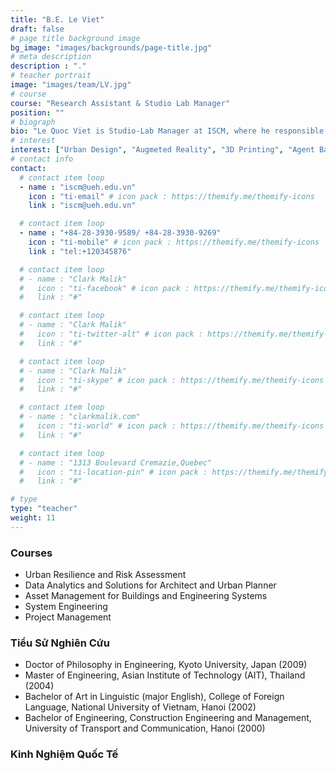 ```yaml
---
title: "B.E. Le Viet"
draft: false
# page title background image
bg_image: "images/backgrounds/page-title.jpg"
# meta description
description : "."
# teacher portrait
image: "images/team/LV.jpg"
# course
course: "Research Assistant & Studio Lab Manager"
position: ""
# biograph
bio: "Le Quoc Viet is Studio-Lab Manager at ISCM, where he responsible for the orchestration and implementation of all Studio-Lab activities and process, especially those related to simulation technology. He graduated from Ton Duc Thang university, with bachelor degrees in Urban Planning in 2017. After graduation, Viet developed a strong sense of technology application in architecture and urban design. In addition to his role as studiolab administrator, Viet has also expanded his work into other design-related activities in ISCM including digital and printed publication design, 3D model design, … Computer is both his vocation and avocation."
# interest
interest: ["Urban Design", "Augmeted Reality", "3D Printing", "Agent Based Modelling"]
# contact info
contact:
  # contact item loop
  - name : "iscm@ueh.edu.vn"
    icon : "ti-email" # icon pack : https://themify.me/themify-icons
    link : "iscm@ueh.edu.vn"

  # contact item loop
  - name : "+84-28-3930-9589/ +84-28-3930-9269"
    icon : "ti-mobile" # icon pack : https://themify.me/themify-icons
    link : "tel:+120345876"

  # contact item loop
  # - name : "Clark Malik"
  #   icon : "ti-facebook" # icon pack : https://themify.me/themify-icons
  #   link : "#"

  # contact item loop
  # - name : "Clark Malik"
  #   icon : "ti-twitter-alt" # icon pack : https://themify.me/themify-icons
  #   link : "#"

  # contact item loop
  # - name : "Clark Malik"
  #   icon : "ti-skype" # icon pack : https://themify.me/themify-icons
  #   link : "#"

  # contact item loop
  # - name : "clarkmalik.com"
  #   icon : "ti-world" # icon pack : https://themify.me/themify-icons
  #   link : "#"

  # contact item loop
  # - name : "1313 Boulevard Cremazie,Quebec"
  #   icon : "ti-location-pin" # icon pack : https://themify.me/themify-icons
  #   link : "#"

# type
type: "teacher"
weight: 11
---
```


### Courses
* Urban Resilience and Risk Assessment
* Data Analytics and Solutions for Architect and Urban Planner
* Asset Management for Buildings and Engineering Systems
* System Engineering
* Project Management

### Tiểu Sử Nghiên Cứu
* Doctor of Philosophy in Engineering, Kyoto University, Japan (2009)
* Master of Engineering, Asian Institute of Technology (AIT), Thailand (2004)
* Bachelor of Art in Linguistic (major English), College of Foreign Language, National University of Vietnam, Hanoi (2002)
* Bachelor of Engineering, Construction Engineering and Management, University of Transport and Communication, Hanoi (2000)
### Kinh Nghiệm Quốc Tế
